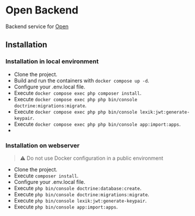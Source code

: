 # Open Backend
Backend service for [Open](https://github.com/rdelbaere/open) 

## Installation
### Installation in local environment

* Clone the project.
* Build and run the containers with `docker compose up -d`.
* Configure your .env.local file.
* Execute `docker compose exec php composer install`.
* Execute `docker compose exec php php bin/console doctrine:migrations:migrate`.
* Execute `docker compose exec php php bin/console lexik:jwt:generate-keypair`.
* Execute `docker compose exec php php bin/console app:import:apps`.
* 
### Installation on webserver

> :warning: Do not use Docker configuration in a public environment

* Clone the project.
* Execute `composer install`.
* Configure your .env.local file.
* Execute `php bin/console doctrine:database:create`.
* Execute `php bin/console doctrine:migrations:migrate`.
* Execute `php bin/console lexik:jwt:generate-keypair`.
* Execute `php bin/console app:import:apps`.
